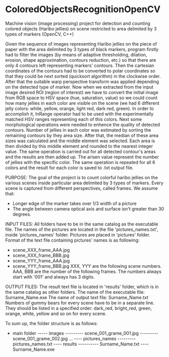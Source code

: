 # ColoredObjectsRecognitionOpenCV
Machine vision (image processing) project for detection and counting colored objects (Haribo jellies) on scene restricted to area delimited by 3 types of markers (OpenCV, C++)


  Given the sequence of images representing Haribo jellies on the piece of paper with the area delimited by 3 types of black markers, program firstly had to filter the images (by means of adaptive thresholding, dilation, erosion, shape approximation, contours reduction, etc.) so that there are only 4 contours left representing markers' contours. Then the cartesian coordinates of the contours had to be converted to polar coordinates so that they could be next sorted (quicksort algorithm) in the clockwise order. After that the suitable warp perspective transform was applied depending on the detected type of marker. Now when we extracted from the input image desired ROI (region of interest) we have to convert the initial image from RGB space to HSV space (hue, saturation, value) so we could count how many jellies in each color are visible on the scene (we had 6 different jelly colors: white, yellow, orange, light red, dark red, green). In order to accomplish it, InRange operator had to be used with the experimentally matched HSV ranges representing each of this colors. Next some morphological operations were needed to enhence the quality of detected contours. Number of jellies in each color was estimated by sorting the remaining  contours by they area size. After that, the median of these area sizes was calculated and the middle element was selected. Each area is then divided by this middle element and rounded to the nearest integer value. The same operation is carried out for all detected contour's areas and the results are then added up. The arisen value represent the number of jellies with the specific color. The same operation is repeated for all 6 colors and the result for each color is saved to .txt output file.


PURPOSE:
  The goal of the project is to count colorful haribo jellies on the various scenes inside particular area delimited by 3 types of markers. Every scene is captured from different perspectives, called frames. We assume that:
- Longer edge of the marker takes over 1/3 width of a picture
- The angle between camera optical axis and surface isn't greater than 30 degrees.

INPUT FILES:
  All folders have to be in the same catalog as the executable file. The names of the pictures are located in the file 'pictures_names.txt', inside 'pictures_names' folder. Pictures are placed in 'pictures' folder. 
Format of the text file containing pictures' names is as following:
- scene_XXX_frame_AAA.jpg
- scene_XXX_frame_BBB.jpg
- scene_YYY_frame_AAA.jpg
- scene_YYY_frame_BBB.jpg
XXX, YYY are the following scene numbers. AAA, BBB are the number of the following frames. The numbers always start with '001' and always has 3 digits.

OUTPUT FILES:
  The result text file is located in 'results' folder, which is in the same catalog as other folders.
The name of the executable file: Surname_Name.exe
The name of output text file: Surname_Name.txt
Numbers of gummy bears for every scene have to be in a separate line. They should be listed in a specified order:
dark_red, bright_red, green, orange, white, yellow<CR><LF>
and so on for every scene.

  To sum up, the folder structure is as follows:
  - main folder
  ----- images
  --------- scene_001_grame_001.jpg
  --------- scene_001_grame_002.jpg
  ...
  ---- pictures_names
  --------- pictures_names.txt
  ---- results
  ---------- Surname_Name.txt
  ---- Surname_Name.exe














